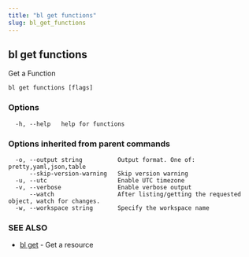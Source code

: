 ```yaml
---
title: "bl get functions"
slug: bl_get_functions
---
```

## bl get functions

Get a Function

```
bl get functions [flags]
```

### Options

```
  -h, --help   help for functions
```

### Options inherited from parent commands

```
  -o, --output string          Output format. One of: pretty,yaml,json,table
      --skip-version-warning   Skip version warning
  -u, --utc                    Enable UTC timezone
  -v, --verbose                Enable verbose output
      --watch                  After listing/getting the requested object, watch for changes.
  -w, --workspace string       Specify the workspace name
```

### SEE ALSO

* [bl get](bl_get.md)	 - Get a resource

